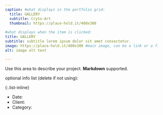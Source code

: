 ```yaml
---
caption: #what displays in the portfolio grid:
  title: GALLERY
  subtitle: Cryto-Art
  thumbnail: https://place-hold.it/400x300
  
#what displays when the item is clicked:
title: GALLERY
subtitle: subtitle lorem ipsum dolor sit amet consectetur.
image: https://place-hold.it/400x300 #main image, can be a link or a file in assets/img/portfolio
alt: image alt text

---
```

Use this area to describe your project. **Markdown** supported.

optional info list (delete if not using):

{:.list-inline} 
- Date: 
- Client: 
- Category: 

